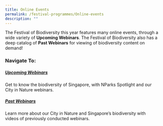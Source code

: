```yaml
---
title: Online Events
permalink: /festival-programmes/Online-events
description: ""
---
```

The Festival of Biodiversity this year features many online events, through a wide variety of **Upcoming Webinars**. The Festival of Biodiversity also has a deep catalog of **Past Webinars** for viewing of biodiversity content on demand!

### Navigate To:

##### [Upcoming Webinars](https://nparks-biodiversity-staging.netlify.app/festival-programmes/Online-events/upcoming-webinars)
Get to know the biodiversity of Singapore, with NParks Spotlight and our City in Nature webinars.
##### [Past Webinars](https://nparks-biodiversity-staging.netlify.app/festival-programmes/Online-events/past-webinars)
Learn more about our City in Nature and Singapore’s biodiversity with videos of previously conducted webinars.
